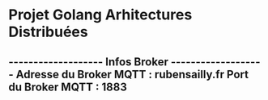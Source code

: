 # Projet Golang Arhitectures Distribuées
------------------- Infos Broker -------------------
Adresse du Broker MQTT : rubensailly.fr
Port du Broker MQTT : 1883
----------------------------------------------------

